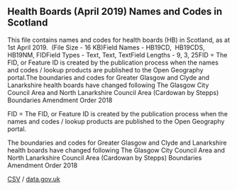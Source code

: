 ## Health Boards (April 2019) Names and Codes in Scotland

This file contains names and codes for health boards (HB) in Scotland, as at 1st April 2019.  (File Size - 16 KB)Field Names - HB19CD,  HB19CDS, HB19NM, FIDField Types - Text, Text, TextField Lengths - 9, 3, 25FID = The FID, or Feature ID is created by
the publication process when the names and codes / lookup products are
published to the Open Geography portal.The boundaries and codes for Greater Glasgow and Clyde and Lanarkshire health boards have changed following The Glasgow City Council Area and North Lanarkshire Council Area (Cardowan by Stepps) Boundaries Amendment Order 2018

FID = The FID, or Feature ID is created by
the publication process when the names and codes / lookup products are
published to the Open Geography portal.

The boundaries and codes for Greater Glasgow and Clyde and Lanarkshire health boards have changed following The Glasgow City Council Area and North Lanarkshire Council Area (Cardowan by Stepps) Boundaries Amendment Order 2018

[CSV](../csv/277.csv) / [data.gov.uk](https://data.gov.uk/dataset/72bee810-7959-4e0e-a0b1-5e8eb96f2e3d/health-boards-april-2019-names-and-codes-in-scotland)

